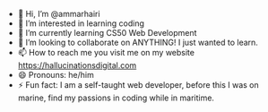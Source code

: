 - 👋 Hi, I’m @ammarhairi
- 👀 I’m interested in learning coding
- 🌱 I’m currently learning CS50 Web Development
- 💞️ I’m looking to collaborate on ANYTHING! I just wanted to learn.
- 📫 How to reach me you visit me on my website https://hallucinationsdigital.com
- 😄 Pronouns: he/him
- ⚡ Fun fact: I am a self-taught web developer, before this I was on marine, find my passions in coding while in maritime. 

